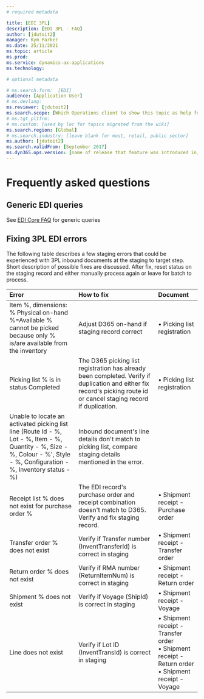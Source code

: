 ```yaml
---
# required metadata

title: [EDI 3PL]
description: [EDI 3PL - FAQ]
author: [jdutoit2]
manager: Kym Parker
ms.date: 25/11/2021
ms.topic: article
ms.prod: 
ms.service: dynamics-ax-applications
ms.technology: 

# optional metadata

# ms.search.form:  [EDI]
audience: [Application User]
# ms.devlang: 
ms.reviewer: [jdutoit2]
ms.search.scope: [Which Operations client to show this topic as help for, to be set by content strategist, see list here: https://microsoft.sharepoint.com/teams/DynDoc/_layouts/15/WopiFrame.aspx?sourcedoc={23419e1c-eb64-42e9-aa9b-79875b428718}&action=edit&wd=target%28Core%20Dynamics%20AX%20CP%20requirements%2Eone%7C4CC185C0%2DEFAA%2D42CD%2D94B9%2D8F2A45E7F61A%2FVersions%20list%20for%20docs%20topics%7CC14BE630%2D5151%2D49D6%2D8305%2D554B5084593C%2F%29]
# ms.tgt_pltfrm: 
# ms.custom: [used by loc for topics migrated from the wiki]
ms.search.region: [Global]
# ms.search.industry: [leave blank for most, retail, public sector]
ms.author: [jdutoit2]
ms.search.validFrom: [September 2017]
ms.dyn365.ops.version: [name of release that feature was introduced in, see list here: https://microsoft.sharepoint.com/teams/DynDoc/_layouts/15/WopiFrame.aspx?sourcedoc={23419e1c-eb64-42e9-aa9b-79875b428718}&action=edit&wd=target%28Core%20Dynamics%20AX%20CP%20requirements%2Eone%7C4CC185C0%2DEFAA%2D42CD%2D94B9%2D8F2A45E7F61A%2FVersions%20list%20for%20docs%20topics%7CC14BE630%2D5151%2D49D6%2D8305%2D554B5084593C%2F%29]
---
```


# Frequently asked questions

## Generic EDI queries

See [EDI Core FAQ](../../CORE/OTHER/FAQ.md) for generic queries

## Fixing 3PL EDI errors
The following table describes a few staging errors that could be experienced with 3PL inbound documents at the staging to target step. Short description of possible fixes are discussed. After fix, reset status on the staging record and either manually process again or leave for batch to process.

Error	                                              | How to fix        | Document
:--                                                 |:--                |:--
Item %, dimensions: % Physical on-hand %=Available % cannot be picked because only % is/are available from the inventory  | Adjust D365 on-hand if staging record correct  | • Picking list registration
Picking list % is in status Completed               | The D365 picking list registration has already been completed. Verify if duplication and either fix record's picking route id or cancel staging record if duplication.  | • Picking list registration
Unable to locate an activated picking list line (Route Id - %, Lot - %, Item - %, Quantity - %, Size - %, Colour - %', Style - %, Configuration - %, Inventory status - %)  | Inbound document's line details don't match to picking list, compare staging details mentioned in the error.
Receipt list % does not exist for purchase order %  | The EDI record's purchase order and receipt combination doesn't match to D365. Verify and fix staging record. | • Shipment receipt - Purchase order
Transfer order % does not exist | Verify if Transfer number (InventTransferId) is correct in staging  | • Shipment receipt - Transfer order
Return order % does not exist   | Verify if RMA number (ReturnItemNum) is correct in staging          | • Shipment receipt - Return order
Shipment % does not exist       | Verify if Voyage (ShipId) is correct in staging                     | • Shipment receipt - Voyage
Line does not exist             | Verify if Lot ID (InventTransId) is correct in staging              | • Shipment receipt - Transfer order <br> • Shipment receipt - Return order <br> • Shipment receipt - Voyage
